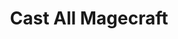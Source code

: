 ---
title: "Cast All Magecraft"
canonical: "skill/cast-all-magecraft"
canonical_title: "Warlock Loresheet"
lists:
    - warlock-loresheet
tier: 5
min_type: "warlock-x/4"
osp_cost: 65
prerequisites: ["warlock-loresheet/cast-additional-magecraft"]
replacement: true
ladder: "cast-magecraft"
---